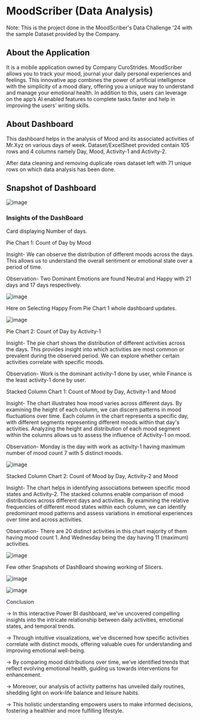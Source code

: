 # MoodScriber (Data Analysis)

Note: This is the project done in the MoodScriber's Data Challenge '24 with the sample Dataset provided by the Company.

## About the Application

It is a mobile application owned by Company CuroStrides. MoodScriber allows you to track your mood, journal your daily personal experiences and feelings. This innovative app combines the power of artificial intelligence with the simplicity of a mood diary, offering you a unique way to understand and manage your emotional health. In addition to this, users can leverage on the app’s AI enabled features to complete tasks faster and help in improving the users’ writing skills.


## About Dashboard

This dashboard helps in the analysis of Mood and its associated activities of Mr.Xyz on various days of week. Dataset/ExcelSheet provided contain 105 rows and 4 columns namely Day, Mood, Activity-1 and Activity-2.

After data cleaning and removing duplicate rows dataset left with 71 unique rows on which data analysis has been done.

## Snapshot of Dashboard
![image](https://github.com/K-Singla/MoodScriber-DashBoard/assets/90952631/199ec5be-2de0-40cf-99a5-4c10179e41e0)

### Insights of the DashBoard

Card displaying Number of days.

Pie Chart 1: Count of Day by Mood 

Insight- We can observe the distribution of different moods across the days. This allows us to understand the overall sentiment or emotional state over a period of time.

Observation-  Two Dominant Emotions are found Neutral and Happy with 21 days and 17 days respectively.

![image](https://github.com/K-Singla/MoodScriber-DashBoard/assets/90952631/871b6c5b-fc0c-4458-aba5-9adacdfc9358)

Here on Selecting Happy From Pie Chart 1 whole dashboard updates.

![image](https://github.com/K-Singla/MoodScriber-DashBoard/assets/90952631/1ab16eab-dcc9-4a1c-a91e-5378ca76929c)

Pie Chart 2: Count of Day by Activity-1 

Insight- The pie chart shows the distribution of different activities across the days. This provides insight into which activities are most common or prevalent during the observed period. We can explore whether certain activities correlate with specific moods.

Observation-  Work is the dominant activity-1 done by user, while Finance is the least activity-1 done by user.

Stacked Column Chart 1: Count of Mood by Day, Activity-1 and Mood

Insight- The chart illustrates how mood varies across different days. By examining the height of each column, we can discern patterns in mood fluctuations over time. Each column in the chart represents a specific day, with different segments representing different moods within that day's activities. Analyzing the height and distribution of each mood segment within the columns allows us to assess the influence of Activity-1 on mood.

Observation-  Monday is the day with work as activity-1 having maximum number of mood count 7 with 5 distinct moods.

![image](https://github.com/K-Singla/MoodScriber-DashBoard/assets/90952631/18289e6f-3bec-44d3-8a9c-1faaaf491023)

Stacked Column Chart 2: Count of Mood by Day, Activity-2 and Mood

Insight- The chart helps in identifying associations between specific mood states and Activity-2. The stacked columns enable comparison of mood distributions across different days and activities. By examining the relative frequencies of different mood states within each column, we can identify predominant mood patterns and assess variations in emotional experiences over time and across activities.

Observation-  There are 20 distinct activities in this chart majority of them having mood count 1. And Wednesday being the day having 11 (maximum) activities.

![image](https://github.com/K-Singla/MoodScriber-DashBoard/assets/90952631/2279cae7-b9ea-4b11-8520-498c8dd94ac4)

Few other Snapshots of DashBoard showing working of Slicers.

![image](https://github.com/K-Singla/MoodScriber-DashBoard/assets/90952631/77de66d0-318e-48a1-ab63-0dd84678034a)

![image](https://github.com/K-Singla/MoodScriber-DashBoard/assets/90952631/cda9e0c8-dc83-4601-8efe-9da6249243bb)

Conclusion

-> In this interactive Power BI dashboard, we've uncovered compelling insights into the intricate relationship between daily activities, emotional states, and temporal trends. 

-> Through intuitive visualizations, we've discerned how specific activities correlate with distinct moods, offering valuable cues for understanding and improving emotional well-being. 

-> By comparing mood distributions over time, we've identified trends that reflect evolving emotional health, guiding us towards interventions for enhancement. 

-> Moreover, our analysis of activity patterns has unveiled daily routines, shedding light on work-life balance and leisure habits. 

-> This holistic understanding empowers users to make informed decisions, fostering a healthier and more fulfilling lifestyle.
